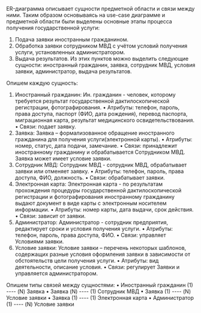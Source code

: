 ER-диаграмма описывает сущности предметной области и связи между ними. Таким образом основываясь на use-case диаграмме и предметной области были выделены основные этапы процесса получения государственной услуги:

1.	Подача заявки иностранным гражданином.
2.	Обработка заявки сотрудником МВД с учётом условий получения услуги, установленных администратором.
3.	Выдача результатов.
Из этих пунктов можно выделить следующие сущности: иностранный гражданин, заявка, сотрудник МВД, условия заявки, администратор, выдача результатов.

Опишем каждую сущность:

1.	Иностранный гражданин:
Ин. гражданин - человек, которому требуется результат государственной дактилоскопической регистрации, фотографирования.
• Атрибуты: телефон, пароль, права доступа, паспорт (ФИО, дата рождения), перевод паспорта, миграционная карта, результат медицинского освидетельствования.
• Связи: подает заявку.
2.	Заявка:
Заявка – формализованное обращение иностранного гражданина для получения услуги(электронной карты).
• Атрибуты: номер, статус, дата подачи, замечание.
• Связи: принадлежит иностранному гражданину и обрабатывается Сотрудником МВД. Заявка может имеет условие заявки.
3.	Сотрудник МВД:
Сотрудник МВД - сотрудник МВД, обрабатывает заявки или отменяет заявку.
• Атрибуты: телефон, пароль, права доступа, ФИО, должность.
• Связи: обрабатывает заявки.
4.	Электронная карта:
Электронная карта - по результатам прохождения процедуры государственной дактилоскопической регистрации и фотографирования иностранному гражданину выдают документ в виде карты с электронным носителем информации.
• Атрибуты: номер карты, дата выдачи, срок действия.
• Связи: зависит от заявки.
5.	Администратор:
Администратор - сотрудник предприятия, редактирует сроки и условия получения услуги.
• Атрибуты: телефон, пароль, права доступа, ФИО.
• Связи: управляет Условиями заявки.
6.	Условие заявки:
Условие заявки – перечень некоторых шаблонов, содержащих разные условия оформления заявки в зависимости от обстоятельств цели получения услуги.
• Атрибуты: вид деятельности, описание условия.
• Связи: регулирует Заявки и  управляется администратором.

Опишем типы связей между сущностями:
• Иностранный гражданин (1) ---- (N) Заявка
• Заявка (N) ---- (1) Сотрудник МВД
• Заявка (1) ---- (N) Условие заявки
• Заявка (1) ---- (1) Электронная карта
• Администратор (1) ---- (N) Условие заявки
